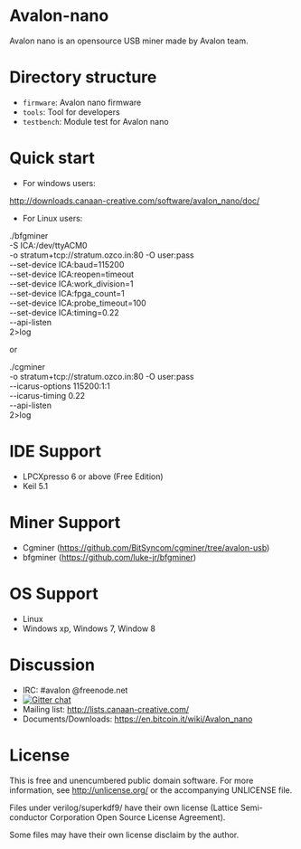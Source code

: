 Avalon-nano
==========
Avalon nano is an opensource USB miner made by Avalon team.

Directory structure
===================
* `firmware`: Avalon nano firmware
* `tools`: Tool for developers
* `testbench`: Module test for Avalon nano

Quick start
==========
* For windows users:

http://downloads.canaan-creative.com/software/avalon_nano/doc/

* For Linux users:

./bfgminer \
       -S ICA:/dev/ttyACM0 \
       -o stratum+tcp://stratum.ozco.in:80 -O user:pass \
       --set-device ICA:baud=115200 \
       --set-device ICA:reopen=timeout \
       --set-device ICA:work_division=1 \
       --set-device ICA:fpga_count=1 \
       --set-device ICA:probe_timeout=100 \
       --set-device ICA:timing=0.22 \
       --api-listen \
       2>log
       
or

./cgminer \
       -o stratum+tcp://stratum.ozco.in:80 -O user:pass \
       --icarus-options 115200:1:1 \
       --icarus-timing 0.22 \
       --api-listen \
       2>log
       
IDE Support
=============
* LPCXpresso 6 or above (Free Edition)
* Keil 5.1

Miner Support
=======
* Cgminer (https://github.com/BitSyncom/cgminer/tree/avalon-usb)
* bfgminer (https://github.com/luke-jr/bfgminer)

OS Support
=======
* Linux
* Windows xp, Windows 7, Window 8

Discussion
==========
* IRC: #avalon @freenode.net
* [![Gitter chat](https://badges.gitter.im/BitSyncom/Avalon-nano.png)](https://gitter.im/BitSyncom/Avalon-nano)
* Mailing list: http://lists.canaan-creative.com/
* Documents/Downloads: https://en.bitcoin.it/wiki/Avalon_nano

License
=======
This is free and unencumbered public domain software. For more information,
see http://unlicense.org/ or the accompanying UNLICENSE file.

Files under verilog/superkdf9/ have their own license (Lattice Semi-
conductor Corporation Open Source License Agreement).

Some files may have their own license disclaim by the author.
